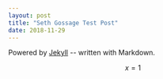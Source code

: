 ```yaml
---
layout: post
title: "Seth Gossage Test Post"
date: 2018-11-29
---
```


Powered by [Jekyll](http://jekyllrb.com) -- written with Markdown. 

$$x=1$$
